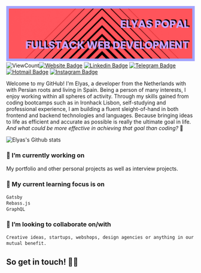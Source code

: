 ![](./images/banner.png)
![ViewCount](https://views.whatilearened.today/views/github/Elyas-Popal/Elyas-Popal.svg?cache=remove)[![Website Badge](https://img.shields.io/badge/elyaspopal.com-%235d438a?style=flat-square&link=http://elyaspopal.com)](http://elyaspopal.com)
[![Linkedin Badge](https://img.shields.io/badge/-LinkedIn-blue?style=flat-square&logo=Linkedin&logoColor=white&link=https://www.linkedin.com/in/elyaspopal/)](https://www.linkedin.com/in/elyaspopal/)
[![Telegram Badge](https://img.shields.io/badge/-Telegram-1ca0f1?style=flat-square&labelColor=1ca0f1&logo=telegram&logoColor=white&https://t.me/elyas_popal)](https://t.me/elyas_popal)
[![Hotmail Badge](https://img.shields.io/badge/-Hotmail-0078D4?style=flat-square&logo=microsoft-outlook&logoColor=white&link=mailto:elyasp@outlook.com)](mailto:elyasp@outlook.com)
[![Instagram Badge](https://img.shields.io/badge/instagram-elyasium-ff69b4?style=flat-square&link=http://instagram.com/elyasium)](http://instagram.com/elyasium)

Welcome to my GitHub! I'm Elyas, a developer from the Netherlands with with Persian roots and living in Spain. Being a person of many interests, I enjoy working within all spheres of activity. Through my skills gained from coding bootcamps such as in Ironhack Lisbon, self-studying and professional experience, I am building a fluent sleight-of-hand in both frontend and backend technologies and languages.
Because bringing ideas to life as efficient and accurate as possible is really the ultimate goal in life. _And what could be more effective in achieving that goal than coding?_ 🤖

![Elyas's Github stats](https://github-readme-stats.vercel.app/api?username=elyasp&show_icons=true&hide_border=true&theme=material-palenight)

### 🔭 I’m currently working on

My portfolio and other personal projects as well as interview projects.

### 🌱 My current learning focus is on

    Gatsby
    Rebass.js
    GraphQL

### 👯 I’m looking to collaborate on/with

    Creative ideas, startups, webshops, design agencies or anything in our mutual benefit.

## So get in touch! 🖐🏽

